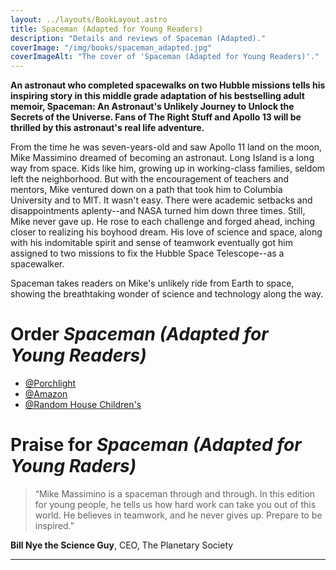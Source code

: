 ```yaml
---
layout: ../layouts/BookLayout.astro
title: Spaceman (Adapted for Young Readers)
description: "Details and reviews of Spaceman (Adapted)."
coverImage: "/img/books/spaceman_adapted.jpg"
coverImageAlt: "The cover of 'Spaceman (Adapted for Young Readers)'."
---
```


**An astronaut who completed spacewalks on two Hubble missions tells his inspiring story in this middle grade adaptation of his bestselling adult memoir, Spaceman: An Astronaut's Unlikely Journey to Unlock the Secrets of the Universe. Fans of The Right Stuff and Apollo 13 will be thrilled by this astronaut's real life adventure.**

From the time he was seven-years-old and saw Apollo 11 land on the moon, Mike Massimino dreamed of becoming an astronaut. Long Island is a long way from space. Kids like him, growing up in working-class families, seldom left the neighborhood. But with the encouragement of teachers and mentors, Mike ventured down on a path that took him to Columbia University and to MIT. It wasn't easy. There were academic setbacks and disappointments aplenty--and NASA turned him down three times. Still, Mike never gave up. He rose to each challenge and forged ahead, inching closer to realizing his boyhood dream. His love of science and space, along with his indomitable spirit and sense of teamwork eventually got him assigned to two missions to fix the Hubble Space Telescope--as a spacewalker.

Spaceman takes readers on Mike's unlikely ride from Earth to space, showing the breathtaking wonder of science and technology along the way.

# Order _Spaceman (Adapted for Young Readers)_

- [@Porchlight](https://www.porchlightbooks.com/products/spaceman-mike-massimino-9781101903568)
- [@Amazon](https://www.amazon.com/Spaceman-Adapted-Young-Readers-Astronaut-ebook/dp/B07V1287Y6/)
- [@Random House Children's](<https://www.rhcbooks.com/books/609745/spaceman-(adapted-for-young-readers)/?ref=PRH1F48A29EC7&aid=randohouseinc4553-20&linkid=PRH1F48A29EC7>)

# Praise for _Spaceman (Adapted for Young Raders)_

> “Mike Massimino is a spaceman through and through. In this edition for young people, he tells us how hard work can take you out of this world. He believes in teamwork, and he never gives up. Prepare to be inspired.”

**Bill Nye the Science Guy**, CEO, The Planetary Society

---

